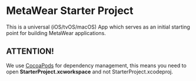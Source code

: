 # MetaWear Starter Project
This is a universal (iOS/tvOS/macOS) App which serves as an initial starting point for building MetaWear applications.

## ATTENTION!
We use [CocoaPods](http://cocoapods.org) for dependency management, this means you need to open **StarterProject.xcworkspace** and not StarterProject.xcodeproj.

